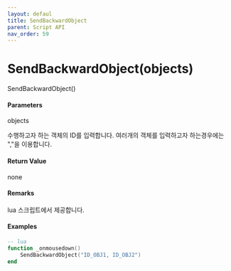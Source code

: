 ```yaml
---
layout: defaul
title: SendBackwardObject
parent: Script API
nav_order: 59
---
```

# SendBackwardObject\(objects\)

SendBackwardObject\(\)

#### Parameters

objects

수행하고자 하는 객체의 ID를 입력합니다. 여러개의 객체를 입력하고자 하는경우에는 ","을 이용합니다.

#### Return Value

none

#### Remarks

lua 스크립트에서 제공합니다.

#### Examples



```lua
-- lua
function _onmousedown()
    SendBackwardObject("ID_OBJ1, ID_OBJ2")
end
```







